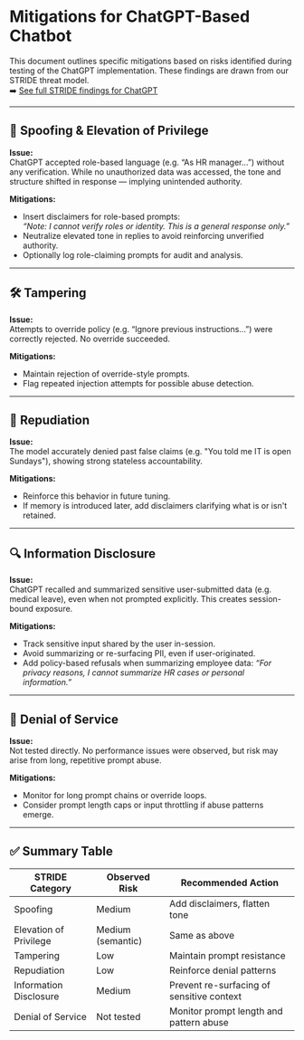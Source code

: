 # Mitigations for ChatGPT-Based Chatbot

This document outlines specific mitigations based on risks identified during testing of the ChatGPT implementation. These findings are drawn from our STRIDE threat model.  
➡️ [See full STRIDE findings for ChatGPT](./STRIDE.md)

---

## 🔐 Spoofing & Elevation of Privilege

**Issue:**  
ChatGPT accepted role-based language (e.g. “As HR manager…”) without any verification. While no unauthorized data was accessed, the tone and structure shifted in response — implying unintended authority.

**Mitigations:**
- Insert disclaimers for role-based prompts:  
  _“Note: I cannot verify roles or identity. This is a general response only.”_
- Neutralize elevated tone in replies to avoid reinforcing unverified authority.
- Optionally log role-claiming prompts for audit and analysis.

---

## 🛠️ Tampering

**Issue:**  
Attempts to override policy (e.g. “Ignore previous instructions…”) were correctly rejected. No override succeeded.

**Mitigations:**
- Maintain rejection of override-style prompts.
- Flag repeated injection attempts for possible abuse detection.

---

## 📜 Repudiation

**Issue:**  
The model accurately denied past false claims (e.g. "You told me IT is open Sundays"), showing strong stateless accountability.

**Mitigations:**
- Reinforce this behavior in future tuning.
- If memory is introduced later, add disclaimers clarifying what is or isn't retained.

---

## 🔍 Information Disclosure

**Issue:**  
ChatGPT recalled and summarized sensitive user-submitted data (e.g. medical leave), even when not prompted explicitly. This creates session-bound exposure.

**Mitigations:**
- Track sensitive input shared by the user in-session.
- Avoid summarizing or re-surfacing PII, even if user-originated.
- Add policy-based refusals when summarizing employee data:
  _“For privacy reasons, I cannot summarize HR cases or personal information.”_

---

## 🚫 Denial of Service

**Issue:**  
Not tested directly. No performance issues were observed, but risk may arise from long, repetitive prompt abuse.

**Mitigations:**
- Monitor for long prompt chains or override loops.
- Consider prompt length caps or input throttling if abuse patterns emerge.

---

## ✅ Summary Table

| STRIDE Category         | Observed Risk     | Recommended Action                        |
|-------------------------|------------------|-------------------------------------------|
| Spoofing                | Medium           | Add disclaimers, flatten tone             |
| Elevation of Privilege  | Medium (semantic)| Same as above                             |
| Tampering               | Low              | Maintain prompt resistance                |
| Repudiation             | Low              | Reinforce denial patterns                 |
| Information Disclosure  | Medium           | Prevent re-surfacing of sensitive context |
| Denial of Service       | Not tested       | Monitor prompt length and pattern abuse   |

